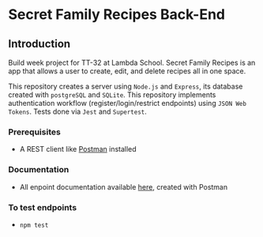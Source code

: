 # Secret Family Recipes Back-End

## Introduction
Build week project for TT-32 at Lambda School.
Secret Family Recipes is an app that allows a user to create, edit, and delete recipes all in one space.

This repository creates a server using `Node.js` and `Express`, its database created with `postgreSQL` and `SQLite`.
This repository implements authentication workflow (register/login/restrict endpoints) using `JSON Web Tokens`.
Tests done via `Jest` and `Supertest`. 

### Prerequisites
- A REST client like [Postman](https://www.getpostman.com/downloads/) installed

### Documentation
- All enpoint documentation available [here](https://documenter.getpostman.com/view/13291547/TW6xooSK), created with Postman

### To test endpoints
- `npm test`
